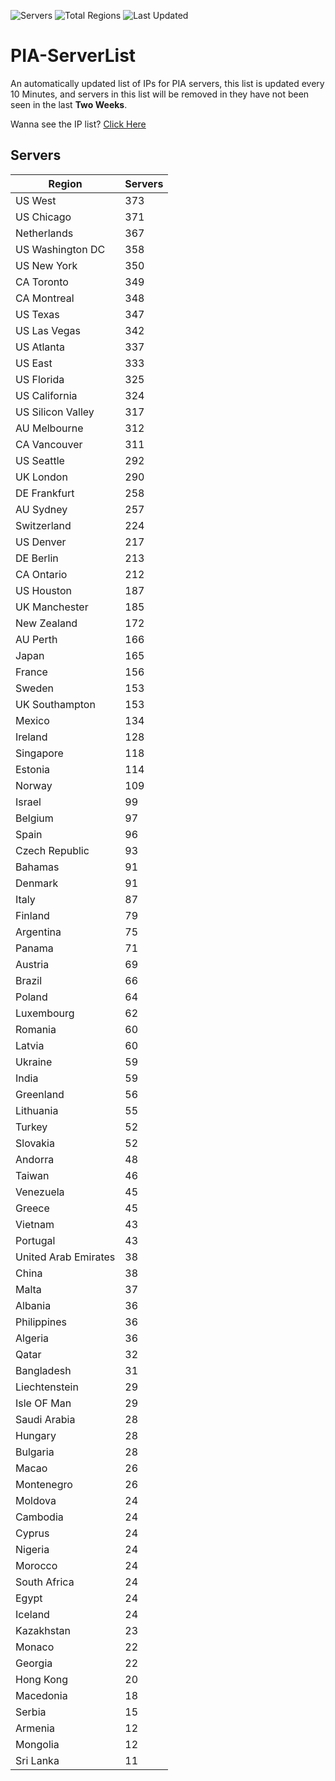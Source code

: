 ![Servers](https://img.shields.io/badge/Servers-12,055-darkgreen)
![Total Regions](https://img.shields.io/badge/Total_Regions-97-darkgreen)
![Last Updated](https://img.shields.io/badge/Last_Updated-December_15_2024_22:31_EST-darkgreen)

# PIA-ServerList
An automatically updated list of IPs for PIA servers, this list is updated every 10 Minutes, and servers in this list will be removed in they have not been seen in the last **Two Weeks**.

Wanna see the IP list? [Click Here](./servers.json)

## Servers
| Region               | Servers |
|----------------------|---------|
| US West | 373 |
| US Chicago | 371 |
| Netherlands | 367 |
| US Washington DC | 358 |
| US New York | 350 |
| CA Toronto | 349 |
| CA Montreal | 348 |
| US Texas | 347 |
| US Las Vegas | 342 |
| US Atlanta | 337 |
| US East | 333 |
| US Florida | 325 |
| US California | 324 |
| US Silicon Valley | 317 |
| AU Melbourne | 312 |
| CA Vancouver | 311 |
| US Seattle | 292 |
| UK London | 290 |
| DE Frankfurt | 258 |
| AU Sydney | 257 |
| Switzerland | 224 |
| US Denver | 217 |
| DE Berlin | 213 |
| CA Ontario | 212 |
| US Houston | 187 |
| UK Manchester | 185 |
| New Zealand | 172 |
| AU Perth | 166 |
| Japan | 165 |
| France | 156 |
| Sweden | 153 |
| UK Southampton | 153 |
| Mexico | 134 |
| Ireland | 128 |
| Singapore | 118 |
| Estonia | 114 |
| Norway | 109 |
| Israel | 99 |
| Belgium | 97 |
| Spain | 96 |
| Czech Republic | 93 |
| Bahamas | 91 |
| Denmark | 91 |
| Italy | 87 |
| Finland | 79 |
| Argentina | 75 |
| Panama | 71 |
| Austria | 69 |
| Brazil | 66 |
| Poland | 64 |
| Luxembourg | 62 |
| Romania | 60 |
| Latvia | 60 |
| Ukraine | 59 |
| India | 59 |
| Greenland | 56 |
| Lithuania | 55 |
| Turkey | 52 |
| Slovakia | 52 |
| Andorra | 48 |
| Taiwan | 46 |
| Venezuela | 45 |
| Greece | 45 |
| Vietnam | 43 |
| Portugal | 43 |
| United Arab Emirates | 38 |
| China | 38 |
| Malta | 37 |
| Albania | 36 |
| Philippines | 36 |
| Algeria | 36 |
| Qatar | 32 |
| Bangladesh | 31 |
| Liechtenstein | 29 |
| Isle OF Man | 29 |
| Saudi Arabia | 28 |
| Hungary | 28 |
| Bulgaria | 28 |
| Macao | 26 |
| Montenegro | 26 |
| Moldova | 24 |
| Cambodia | 24 |
| Cyprus | 24 |
| Nigeria | 24 |
| Morocco | 24 |
| South Africa | 24 |
| Egypt | 24 |
| Iceland | 24 |
| Kazakhstan | 23 |
| Monaco | 22 |
| Georgia | 22 |
| Hong Kong | 20 |
| Macedonia | 18 |
| Serbia | 15 |
| Armenia | 12 |
| Mongolia | 12 |
| Sri Lanka | 11 |